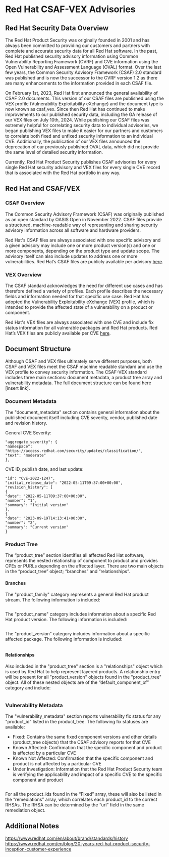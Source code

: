 # Red Hat CSAF-VEX Advisories

## Red Hat Security Data Overview 
The Red Hat Product Security was originally founded in 2001 and has always been committed to providing our customers 
and partners with complete and accurate security data for all Red Hat software. In the past, Red Hat published security 
advisory information using Common Vulnerability Reporting Framework (CVRF) and CVE information using the Open 
Vulnerability and Assessment Language (OVAL) format. Over the last few years, the Common Security Advisory Framework 
(CSAF) 2.0 standard was published and is now the successor to the CVRF version 1.2 as there are many enhancements to the
information provided in each CSAF file. 

On February 1st, 2023, Red Hat first announced the general availability of CSAF 2.0 documents. This version of our CSAF 
files are published using the VEX profile (Vulnerability Exploitability eXchange) and the document type is now known as 
csaf_vex. Since then Red Hat has continued to make improvements to our published security data, including the GA release
of our VEX files on July 10th, 2024. While publishing our CSAF files was extremely helpful for correlating security data
to individual advisories, we began publishing VEX files to make it easier for our partners and customers to correlate 
both fixed and unfixed security information to an individual CVE. Additionally, the publication of our VEX files
announced the deprecation of our previously published OVAL data, which did not provide the same level of detailed 
security information. 

Currently, Red Hat Product Security publishes CSAF advisories for every single Red Hat security advisory and VEX files 
for every single CVE record that is associated with the Red Hat portfolio in any way.

## Red Hat and CSAF/VEX
### CSAF Overview
The Common Security Advisory Framework (CSAF) was originally published as an open standard by OASIS Open in November 2022.
CSAF files provide a structured, machine-readable way of representing and sharing security advisory information 
across all software and hardware providers. 
 
Red Hat's CSAF files are always associated with one specific advisory and a given advisory may include one or more product 
version(s) and one or more components, depending on the product type and update scope. The advisory itself can also 
include updates to address one or more vulnerabilities. Red Hat’s CSAF files are publicly available per advisory 
[here](https://access.redhat.com/security/data/csaf/v2/advisories).

### VEX Overview
The CSAF standard acknowledges the need for different use cases and has therefore defined a variety of profiles. 
Each profile describes the necessary fields and information needed for that specific use case. Red Hat has adopted the 
Vulnerability Exploitability eXchange (VEX) profile, which is intended to provide the affected state of a vulnerability
on a product or component. 

Red Hat's VEX files are always associated with one CVE and include fix status information for all vulnerable packages
and Red Hat products. Red Hat’s VEX files are publicly available per CVE 
[here](https://access.redhat.com/security/data/csaf/v2/vex/).

## Document Structure
Although CSAF and VEX files ultimately serve different purposes, both CSAF and VEX files meet the 
CSAF machine readable standard and use the VEX profile to convey security information. The CSAF-VEX standard includes
three main sections: document metadata, a product tree array and vulnerability metadata. The full document structure can
be found here [insert link].

### Document Metadata 
The "document_metadata" section contains general information about the published document itself 
including CVE severity, vendor, published date and revision history. 

General CVE Severity:

```
"aggregate_severity": {
"namespace": "https://access.redhat.com/security/updates/classification/",
"text": "moderate"
},
```

CVE ID, publish date, and last update:

```
"id": "CVE-2022-1247",
"initial_release_date": "2022-05-11T09:37:00+00:00",
"revision_history": [
{
"date": "2022-05-11T09:37:00+00:00",
"number": "1",
"summary": "Initial version"
},
{
"date": "2023-09-19T14:13:41+00:00",
"number": "2",
"summary": "Current version"
}
```

### Product Tree 
The “product_tree” section identifies all affected Red Hat software, represents the nested 
relationship of component to product and  provides CPEs or PURLs depending on the affected layer. There are two main 
objects in the “product_tree” object; “branches” and “relationships”.

#### Branches

The "product_family" category represents a general Red Hat product stream. The following information is included:
```
```

The "product_name" category includes information about a specific Red Hat product version. The following information is 
included:

```
```

The "product_version" category includes information about a specific affected package. The following information is 
included:
```
```

#### Relationships
Also included in the "product_tree" section is a "relationships" object which is used by Red Hat to help represent layered 
products. A relationship entry will be present for all "product_version" objects found in the "product_tree" object. 
All of these nested objects are of the “default_component_of” category and include:

```
```


### Vulnerability Metadata 
The "vulnerability_metadata" section reports vulnerability fix status for any "product_id" listed in the product_tree. 
The following fix statuses are available:

* Fixed: Contains the same fixed component versions and other details (product_tree objects) that the CSAF advisory 
reports for that CVE
* Known Affected: Confirmation that the specific component and product is affected by a particular CVE
* Known Not Affected: Confirmation that the specific component and product is not affected by a particular CVE
* Under Investigation: Information that the Red Hat Product Security team is verifying the applicability and impact of 
a specific CVE to the specific component and product

```
```

For all the product_ids found in the “Fixed” array, these will also be listed in the “remediations” 
array, which correlates each product_id to the correct RHSAs. The RHSA can be determined by the “url” field in the same 
remediation object.


## Additional Notes
https://www.redhat.com/en/about/brand/standards/history
https://www.redhat.com/en/blog/20-years-red-hat-product-security-inception-customer-experience
